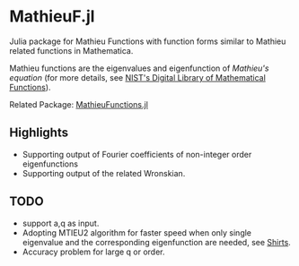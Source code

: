 # MathieuF.jl

Julia package for Mathieu Functions with function forms similar to Mathieu related functions in Mathematica.

Mathieu functions are the eigenvalues and eigenfunction of *Mathieu's
equation* (for more details, see [NIST's Digital Library of
Mathematical Functions](http://dlmf.nist.gov/28)).

Related Package: [MathieuFunctions.jl](https://github.com/BBN-Q/MathieuFunctions.jl)

## Highlights
- Supporting output of Fourier coefficients of non-integer order eigenfunctions
- Supporting output of the related Wronskian.

## TODO
- support a,q as input.
- Adopting MTIEU2 algorithm for faster speed when only single eigenvalue and the corresponding eigenfunction are needed, see [Shirts](http://dl.acm.org/citation.cfm?id=155796).
- Accuracy problem for large q or order.
